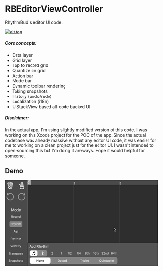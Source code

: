 RBEditorViewController
====

RhythmBud's editor UI code. 

[![alt tag](https://linkmaker.itunes.apple.com/assets/shared/badges/en-us/appstore-lrg.svg)](https://itunes.apple.com/us/app/rhythmbud-auv3-midi-fx/id1484320891?ls=1&mt=8)

##### Core concepts:

- Data layer
- Grid layer
- Tap to record grid
- Quantize on grid
- Action bar
- Mode bar
- Dynamic toolbar rendering
- Taking snapshots
- History (undo/redo)
- Localization (i18n)
- UIStackView based all-code backed UI

##### Disclaimer:

In the actual app, I'm using slightly modified version of this code. I was working on this Xcode project for the POC of the app. Since the actual codebase was already massive without any editor UI code, it was easier for me to working on a clean project just for the editor UI. I wasn't intended to open-sourcing this but I'm doing it anyways. Hope it would helpful for someone.

Demo
---

![alt tag](https://raw.githubusercontent.com/cemolcay/RBEditorViewController/master/demo.gif)
